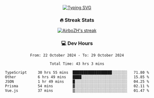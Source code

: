 
<div align="center">
  <a href="https://git.io/typing-svg"><img src="https://readme-typing-svg.demolab.com?font=Fira+Code&size=30&pause=1000&color=33F7F5&center=true&vCenter=true&width=435&lines=Hi+there+%F0%9F%91%8B+I+am+AirboZH+;Welcome+to+my+Github" alt="Typing SVG" /></a>

<h3>🔥 Streak Stats</h3>

<!-- GitHub Readme Streak Stats - https://github.com/DenverCoder1/github-readme-streak-stats -->
<p>
  <a href="https://github.com/DenverCoder1/github-readme-streak-stats">
    <img title="🔥 Get streak stats for your profile at git.io/streak-stats" alt="AirboZH's streak" src="https://streak-stats.demolab.com/?user=AirboZH&theme=monokai-metallian&hide_border=true"/>
  </a>
</p>

<h3>💻 Dev Hours</h3>
<!--START_SECTION:waka-->

```txt
From: 22 October 2024 - To: 29 October 2024

Total Time: 43 hrs 3 mins

TypeScript     30 hrs 55 mins  ██████████████████░░░░░░░   71.80 %
Other          6 hrs 49 mins   ████░░░░░░░░░░░░░░░░░░░░░   15.85 %
JSON           1 hr 49 mins    █░░░░░░░░░░░░░░░░░░░░░░░░   04.25 %
Prisma         54 mins         ▓░░░░░░░░░░░░░░░░░░░░░░░░   02.11 %
Vue.js         37 mins         ▒░░░░░░░░░░░░░░░░░░░░░░░░   01.47 %
```

<!--END_SECTION:waka-->
</div>  
